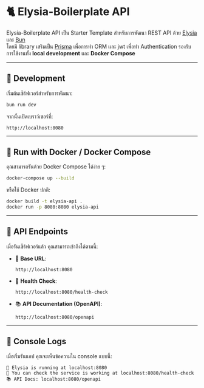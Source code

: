 # 🐈 Elysia-Boilerplate API

Elysia-Boilerplate API เป็น Starter Template สำหรับการพัฒนา REST API
ด้วย [Elysia](https://elysiajs.com/) และ [Bun](https://bun.sh/)\
โดยมี library เสริมเป็น [Prisma]([https://elysiajs.com/](https://www.prisma.io/)) เพื่อการทำ ORM เเละ jwt เพื่อทำ Authentication
รองรับการใช้งานทั้ง **local development** และ **Docker Compose**

------------------------------------------------------------------------

## 🚀 Development

เริ่มต้นเซิร์ฟเวอร์สำหรับการพัฒนา:

``` bash
bun run dev
```

จากนั้นเปิดเบราว์เซอร์ที่:

    http://localhost:8080

------------------------------------------------------------------------

## 🐳 Run with Docker / Docker Compose

คุณสามารถรันด้วย Docker Compose ได้ง่าย ๆ:

``` bash
docker-compose up --build
```

หรือใช้ Docker ปกติ:

``` bash
docker build -t elysia-api .
docker run -p 8080:8080 elysia-api
```

------------------------------------------------------------------------

## 📡 API Endpoints

เมื่อรันเซิร์ฟเวอร์แล้ว คุณสามารถเข้าถึงได้ตามนี้:

-   🦊 **Base URL**:

        http://localhost:8080

-   🏥 **Health Check**:

        http://localhost:8080/health-check

-   📚 **API Documentation (OpenAPI)**:

        http://localhost:8080/openapi

------------------------------------------------------------------------

## 📝 Console Logs

เมื่อเริ่มรันแอป คุณจะเห็นข้อความใน console แบบนี้:

    🦊 Elysia is running at localhost:8080
    🏥 You can check the service is working at localhost:8080/health-check
    📚 API Docs: localhost:8080/openapi
